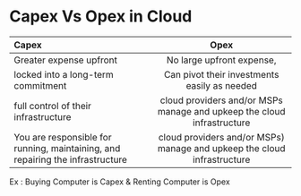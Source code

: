 # Capex Vs Opex in Cloud

| Capex                                 |  Opex          |
|:--------                              |:---------:            |
| Greater expense upfront               | No large upfront expense,       | 
|locked into a long-term commitment     | Can pivot their investments easily as needed |
| full control of their infrastructure  | cloud providers and/or MSPs manage and upkeep the cloud infrastructure |
| You are responsible for running, maintaining, and repairing the infrastructure | cloud providers and/or MSPs) manage and upkeep the cloud infrastructure |

Ex : Buying Computer is Capex & Renting Computer is Opex
